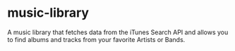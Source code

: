 # music-library
A music library that fetches data from the iTunes Search API and allows you to find albums and tracks from your favorite Artists or Bands.
